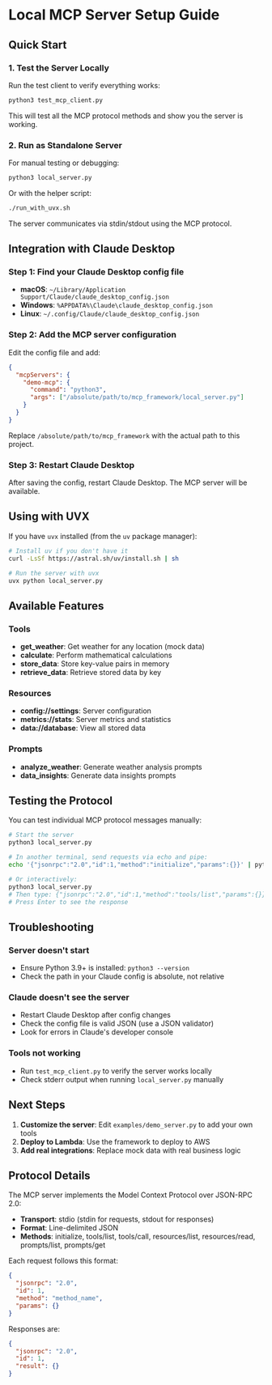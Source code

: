 # Local MCP Server Setup Guide

## Quick Start

### 1. Test the Server Locally

Run the test client to verify everything works:

```bash
python3 test_mcp_client.py
```

This will test all the MCP protocol methods and show you the server is working.

### 2. Run as Standalone Server

For manual testing or debugging:

```bash
python3 local_server.py
```

Or with the helper script:

```bash
./run_with_uvx.sh
```

The server communicates via stdin/stdout using the MCP protocol.

## Integration with Claude Desktop

### Step 1: Find your Claude Desktop config file

- **macOS**: `~/Library/Application Support/Claude/claude_desktop_config.json`
- **Windows**: `%APPDATA%\Claude\claude_desktop_config.json`
- **Linux**: `~/.config/Claude/claude_desktop_config.json`

### Step 2: Add the MCP server configuration

Edit the config file and add:

```json
{
  "mcpServers": {
    "demo-mcp": {
      "command": "python3",
      "args": ["/absolute/path/to/mcp_framework/local_server.py"]
    }
  }
}
```

Replace `/absolute/path/to/mcp_framework` with the actual path to this project.

### Step 3: Restart Claude Desktop

After saving the config, restart Claude Desktop. The MCP server will be available.

## Using with UVX

If you have `uvx` installed (from the `uv` package manager):

```bash
# Install uv if you don't have it
curl -LsSf https://astral.sh/uv/install.sh | sh

# Run the server with uvx
uvx python local_server.py
```

## Available Features

### Tools
- **get_weather**: Get weather for any location (mock data)
- **calculate**: Perform mathematical calculations
- **store_data**: Store key-value pairs in memory
- **retrieve_data**: Retrieve stored data by key

### Resources
- **config://settings**: Server configuration
- **metrics://stats**: Server metrics and statistics
- **data://database**: View all stored data

### Prompts
- **analyze_weather**: Generate weather analysis prompts
- **data_insights**: Generate data insights prompts

## Testing the Protocol

You can test individual MCP protocol messages manually:

```bash
# Start the server
python3 local_server.py

# In another terminal, send requests via echo and pipe:
echo '{"jsonrpc":"2.0","id":1,"method":"initialize","params":{}}' | python3 local_server.py

# Or interactively:
python3 local_server.py
# Then type: {"jsonrpc":"2.0","id":1,"method":"tools/list","params":{}}
# Press Enter to see the response
```

## Troubleshooting

### Server doesn't start
- Ensure Python 3.9+ is installed: `python3 --version`
- Check the path in your Claude config is absolute, not relative

### Claude doesn't see the server
- Restart Claude Desktop after config changes
- Check the config file is valid JSON (use a JSON validator)
- Look for errors in Claude's developer console

### Tools not working
- Run `test_mcp_client.py` to verify the server works locally
- Check stderr output when running `local_server.py` manually

## Next Steps

1. **Customize the server**: Edit `examples/demo_server.py` to add your own tools
2. **Deploy to Lambda**: Use the framework to deploy to AWS
3. **Add real integrations**: Replace mock data with real business logic

## Protocol Details

The MCP server implements the Model Context Protocol over JSON-RPC 2.0:

- **Transport**: stdio (stdin for requests, stdout for responses)
- **Format**: Line-delimited JSON
- **Methods**: initialize, tools/list, tools/call, resources/list, resources/read, prompts/list, prompts/get

Each request follows this format:
```json
{
  "jsonrpc": "2.0",
  "id": 1,
  "method": "method_name",
  "params": {}
}
```

Responses are:
```json
{
  "jsonrpc": "2.0",
  "id": 1,
  "result": {}
}
```